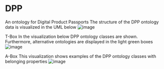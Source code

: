 # DPP
An ontology for Digital Product Passports
The structure of the DPP ontology data is visualized in the UML below
![image](https://github.com/JannekeBosma/DPP/assets/165405794/fb3c4fe9-40b5-4986-ba70-a64872b80c23)

T-Box
In the visualization below DPP ontology classes are shown. Furthermore, alternative ontologies are displayed in the light green boxes
![image](https://github.com/JannekeBosma/DPP/assets/165405794/65993bd5-7e0e-4e0f-9477-96d5414741f6)

A-Box
This visualization shows examples of the DPP ontology classes with belonging properties
![image](https://github.com/JannekeBosma/DPP/assets/165405794/a6b1f598-6853-4957-a988-043db435b3fe)

